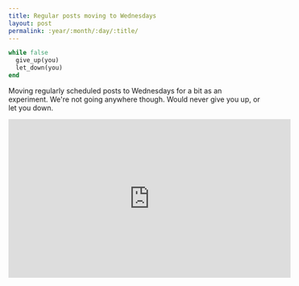 ```yaml
---
title: Regular posts moving to Wednesdays
layout: post
permalink: :year/:month/:day/:title/
---
```


```ruby
while false
  give_up(you)
  let_down(you)
end
```

<!-- more -->

Moving regularly scheduled posts to Wednesdays for a bit as an experiment. We're not going anywhere though. Would never give you up, or let you down. 

<div class="videowrapper">
  <iframe width="560" height="315" src="https://www.youtube.com/embed/dQw4w9WgXcQ" frameborder="0" allowfullscreen></iframe>
</div>
